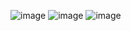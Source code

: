 ![image](https://user-images.githubusercontent.com/83713146/141693662-01b32de4-3c10-4d68-b159-b9ada301902f.png)
![image](https://user-images.githubusercontent.com/83713146/141693687-86c2c60d-604a-40bb-bbdb-848d27339c2c.png)
![image](https://user-images.githubusercontent.com/83713146/141693705-a09dcc0b-29be-457f-89b7-d4a7ddb0a640.png)
